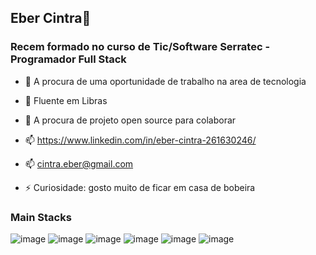 ## Eber Cintra👋


### Recem formado no curso de Tic/Software Serratec - Programador Full Stack


- 🔭 A procura de uma oportunidade de trabalho na area de tecnologia

- 🤟 Fluente em Libras

- 🤔 A procura de projeto open source para colaborar

- 📫 https://www.linkedin.com/in/eber-cintra-261630246/
  
- 📫 cintra.eber@gmail.com
  
- ⚡ Curiosidade: gosto muito de ficar em casa de bobeira
  

### Main Stacks


![image](https://github.com/user-attachments/assets/35ad83a0-a0dd-4ef9-85da-b23aba9b1e02)
![image](https://github.com/user-attachments/assets/d69d4482-f0d2-4596-aa0f-14b64d0b61c3)
![image](https://github.com/user-attachments/assets/adca6a08-ffa7-4f3d-a968-6fef50116499)
![image](https://github.com/user-attachments/assets/9e7dc038-755e-49cd-981b-00aa876b1159)
![image](https://github.com/user-attachments/assets/99a67102-2fde-4829-9ee9-73a92a8f2888)
![image](https://github.com/user-attachments/assets/5a84c2e7-2c39-4cfe-8add-f3ae85ef10d3)






